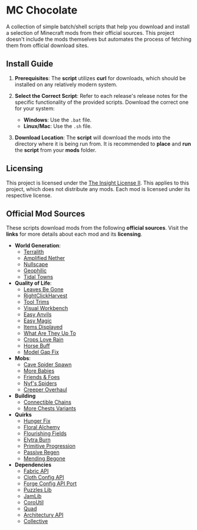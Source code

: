 # MC Chocolate
A collection of simple batch/shell scripts that help you download and install a selection of Minecraft mods from their official sources. This project doesn't include the mods themselves but automates the process of fetching them from official download sites.

## Install Guide
1. **Prerequisites**:
   The **script** utilizes **curl** for downloads, which should be installed on any relatively modern system.

2. **Select the Correct Script**:
   Refer to each release's release notes for the specific functionality of the provided scripts. Download the correct one for your system:
   - **Windows**: Use the `.bat` file.
   - **Linux/Mac**: Use the `.sh` file.

3. **Download Location**:
   The **script** will download the mods into the directory where it is being run from. It is recommended to **place** and **run** the **script** from your **mods** folder.

## Licensing
This project is licensed under the [The Insight License II](license.md). This applies to this project, which does not distribute any mods. Each mod is licensed under its respective license.

## Official Mod Sources
These scripts download mods from the following **official sources**. Visit the **links** for more details about each mod and its **licensing**.
- **World Generation**:
    - [Terralith](https://modrinth.com/datapack/terralith/version/2.5.6)
    - [Amplified Nether](https://modrinth.com/datapack/amplified-nether/version/1.2.6)
    - [Nullscape](https://modrinth.com/datapack/nullscape/version/1.2.9)
    - [Geophilic](https://modrinth.com/datapack/geophilic/version/ahZqcuRr)
    - [Tidal Towns](https://modrinth.com/datapack/tidal-towns/version/iYlI71OE)
- **Quality of Life**:
    - [Leaves Be Gone](https://modrinth.com/mod/leaves-be-gone/version/v21.0.0-1.21-Fabric)
    - [RightClickHarvest](https://modrinth.com/mod/rightclickharvest/version/4R1YFTOu)
    - [Tool Trims](https://modrinth.com/datapack/tool-trims/version/2.2.2+mod)
    - [Visual Workbench](https://modrinth.com/mod/visual-workbench/version/v21.0.5-1.21-Fabric)
    - [Easy Anvils](https://modrinth.com/mod/easy-anvils/version/v21.0.5-1.21-Fabric)
    - [Easy Magic](https://modrinth.com/mod/easy-magic/version/v21.0.4-1.21-Fabric)
    - [Items Displayed](https://modrinth.com/mod/items-displayed/version/1.3-1.21)
    - [What Are They Up To](https://modrinth.com/mod/what-are-they-up-to/version/1.21.0-1.1.3)
    - [Crops Love Rain](https://modrinth.com/mod/crops-love-rain/version/2.1.1)
    - [Horse Buff](https://modrinth.com/mod/horsebuff/version/2.1.8)
    - [Model Gap Fix](https://modrinth.com/mod/modelfix/version/1.21-1.6)
- **Mobs**:
    - [Cave Spider Spawn](https://modrinth.com/mod/cave-spider-spawn/version/1.21.1-1.2-fabric+forge+neo)
    - [More Babies](https://modrinth.com/mod/more-babies/version/2.0.0-1.21-fabric)
    - [Friends & Foes](https://modrinth.com/mod/friends-and-foes/version/fabric-mc1.21.1-3.0.6)
    - [Nyf's Spiders](https://modrinth.com/mod/nyfs-spiders/version/XrZVRpEA)
    - [Creeper Overhaul](https://modrinth.com/mod/creeper-overhaul/version/LvGcZBEq)
- **Building**
    - [Connectible Chains](https://modrinth.com/mod/connectiblechains/version/2.4.2+1.21.1)
    - [More Chests Variants](https://modrinth.com/mod/more-chest-variants-lieonlion/version/1.5.6+1.21-Fabric)
- **Quirks**
    - [Hunger Fix](https://modrinth.com/mod/hunger-fix/version/0.0.0-1.21-Fabric)
    - [Floral Alchemy](https://modrinth.com/mod/floral-alchemy/version/0.0.0-1.21-Fabric)
    - [Flourishing Fields](https://modrinth.com/mod/flourishing-fields/version/0.0.0-1.21-Fabric)
    - [Elytra Burn](https://github.com/q4niel/Elytra-Burn/releases/tag/0.0.0)
    - [Primitive Progression](https://github.com/q4niel/Primitive-Progression/releases/tag/0.0.0)
    - [Passive Regen](https://github.com/q4niel/Passive-Regen/releases/tag/0.0.0)
    - [Mending Begone](https://github.com/q4niel/Mending-Begone/releases/tag/0.0.0)
- **Dependencies**
    - [Fabric API](https://modrinth.com/mod/fabric-api/version/0.102.0+1.21)
    - [Cloth Config API](https://modrinth.com/mod/cloth-config/version/15.0.140+fabric)
    - [Forge Config API Port](https://modrinth.com/mod/forge-config-api-port/version/v21.0.8-1.21-Fabric)
    - [Puzzles Lib](https://modrinth.com/mod/puzzles-lib/version/v21.0.28-1.21-Fabric)
    - [JamLib](https://modrinth.com/mod/jamlib/version/nZ0oFCBX)
    - [CoroUtil](https://modrinth.com/mod/coroutil/version/1.21.0-1.3.7)
    - [Quad](https://modrinth.com/mod/quad/version/1.2.9+1.21.1-Fabric)
    - [Architectury API](https://modrinth.com/mod/architectury-api/version/13.0.8+fabric)
    - [Collective](https://modrinth.com/mod/collective/version/1.21.1-7.87-fabric+forge+neo)